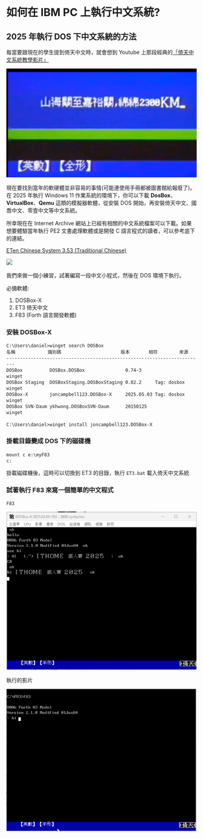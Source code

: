 # 如何在 IBM PC 上執行中文系統?

## 2025 年執行 DOS 下中文系統的方法

每當要跟現在的學生提到倚天中文時，就會想到 Youtube 上那段經典的[「倚天中文系統教學影片」](https://www.youtube.com/watch?v=9AvF7xsFq4g&t=92s)

![](img/03_01.png)

現在要找到當年的軟硬體並非容易的事情(可能連使用手冊都被圖書館給報廢了)。在 2025 年執行 Windows 11 作業系統的環境下，你可以下載 **DosBox**、**VirtualBox**、**Qemu** 這類的模擬器軟體，從安裝 DOS 開始，再安裝倚天中文、國喬中文、零壹中文等中文系統。

所幸現在在 Internet Archive 網站上已經有相關的中文系統檔案可以下載。如果想要體驗當年執行 PE2 文書處理軟體或是開發 C 語言程式的讀者，可以參考底下的連結。

[ETen Chinese System 3.53 (Traditional Chinese)](https://archive.org/details/et353_tw)

![](https://archive.org/download/et353_tw/ET353_24.png)

我們來做一個小練習，試著編寫一段中文小程式，然後在 DOS 環境下執行。

必備軟體:

1. DOSBox-X
2. ET3 倚天中文
3. F83 (Forth 語言開發軟體)

### 安裝 DOSBox-X

```
C:\Users\daniel>winget search DOSBox
名稱            識別碼                      版本       相符        來源
-------------------------------------------------------------------------
DOSBox          DOSBox.DOSBox               0.74-3                 winget
DOSBox Staging  DOSBoxStaging.DOSBoxStaging 0.82.2     Tag: dosbox winget
DOSBox-X        joncampbell123.DOSBox-X     2025.05.03 Tag: dosbox winget
DOSBox SVN-Daum ykhwong.DOSBoxSVN-Daum      20150125               winget

C:\Users\daniel>winget install joncampbell123.DOSBox-X
```

### 掛載目錄變成 DOS 下的磁碟機

```
mount c e:\myF83
c:
```

掛載磁碟機後，這時可以切換到 ET3 的目錄，執行 `ET3.bat` 載入倚天中文系統

### 試著執行 F83 來寫一個簡單的中文程式

```
F83 
```

![](img/03_02.png)

執行的影片

![](img/03_03.gif)